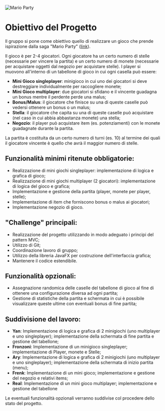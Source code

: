 ![Mario Party](./Mario_Party_Logo_(MPSuperstars).png)

# Obiettivo del Progetto

Il gruppo si pone come obiettivo quello di realizzare un gioco che prende ispirazione dalla saga "Mario Party" ([link](https://it.wikipedia.org/wiki/Mario_Party_(serie))).

Il gioco è per 2-4 giocatori. Ogni giocatore ha un certo numero di stelle (necessarie per vincere la partita) e un certo numero di monete (necessarie per acquistare oggetti dal negozio per acquistare stelle). I player si muovono all'interno di un tabellone di gioco in cui ogni casella può essere:

- **Mini Gioco singleplayer**: minigioco in cui uno dei giocatori si deve destreggiare individualmente per raccogliere monete;
- **Mini Gioco multiplayer**: due giocatori si sfidano e il vincente guadagna un bonus mentre il perdente perde una malus;
- **Bonus/Malus**: il giocatore che finisce su una di queste caselle può vedersi ottenere un bonus o un malus;
- **Stella**: il giocatore che capita su una di queste caselle può acquistare (nel caso in cui abbia abbastanza monete) una stella;
- **Negozio**: il player può acquistare item (es. potenziamenti) con le monete guadagnate durante la partita.

La partita è costituita da un certo numero di turni (es. 10) al termine dei quali il giocatore vincente è quello che avrà il maggior numero di stelle.

## Funzionalità minimi ritenute obbligatorie:

- Realizzazione di mini giochi singleplayer: implementazione di logica e grafica di gioco;
- Realizzazione di mini giochi multiplayer (2 giocatori): implementazione di logica del gioco e grafica;
- Implementazione e gestione della partita (player, monete per player, stelle);
- Implementazione di item che forniscono bonus o malus ai giocatori;
- Implementazione negozio di gioco.

## "Challenge" principali:

- Realizzazione del progetto utilizzando in modo adeguato i principi del pattern MVC;
- Utilizzo di Git;
- Coordinazione lavoro di gruppo;
- Utilizzo della libreria JavaFX per costruzione dell'interfaccia grafica;
- Mantenere il codice estendibile.

## Funzionalità opzionali:

- Assegnazione randomica delle caselle del tabellone di gioco al fine di ottenere una configurazione diversa ad ogni partita;
- Gestione di statistiche della partita e schermata in cui è possibile visualizzare queste ultime con eventuali bonus di fine partita;

## Suddivisione del lavoro:

- **Yan**: Implementazione di logica e grafica di 2 minigiochi (uno multiplayer e uno singleplayer); implementazione della schermata di fine partita e gestione del tabellone;
- **Fronzoni**: Implementazione di un minigioco singleplayer; implementazione di Player, monete e Stelle;
- **Ary**: Implementazione di logica e grafica di 2 minigiochi (uno multiplayer e uno singleplayer); implementazione della schermata di inizio partita (menu);
- **Frenk**: Implementazione di un mini gioco; implementazione e gestione del negozio e relativi items;
- **Real**: Implementazione di un mini gioco multiplayer; implementazione e gestione del tabellone

Le eventuali funzionalità opzionali verranno suddivise col procedere dello stato del progetto.
